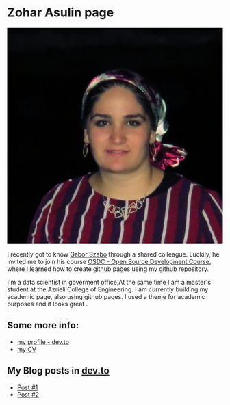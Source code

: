 # Zohar Asulin page

![](zohar.jpeg)

I recently got to know [Gabor Szabo](https://github.com/szabgab/) through a shared colleague. Luckily, he invited me to join his course [OSDC - Open Source Development Course](https://osdc.code-maven.com/), where I learned how to create github pages using my github repository.

I'm a data scientist in goverment office,At the same time I am a master's student at the Azrieli College of Engineering.
I am currently building my academic page, also using github pages. I used a theme for academic purposes and it looks great .

## Some more info:
* [my profile - dev.to](https://dev.to/zoharasulin)
* [my CV](/cv)

## My Blog posts in [dev.to](https://dev.to/)
* [Post #1](https://dev.to/zoharasulin/assignment-1-version-control-journal-slack-3924)
* [Post #2](https://dev.to/zoharasulin/osdc-2023-second-assignment-5fg5)
